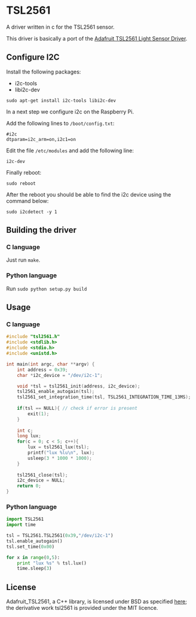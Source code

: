 # TSL2561
A driver written in c for the TSL2561 sensor.

This driver is basically a port of the [Adafruit TSL2561 Light Sensor Driver](https://github.com/adafruit/Adafruit_TSL2561).

## Configure I2C

Install the following packages:
* i2c-tools 
* libi2c-dev

```
sudo apt-get install i2c-tools libi2c-dev
```

In a next step we configure i2c on the Raspberry Pi. 

Add the following lines to `/boot/config.txt`:

```
#i2c
dtparam=i2c_arm=on,i2c1=on
```

Edit the file `/etc/modules` and add the following line:

```
i2c-dev 
```

Finally reboot:

```
sudo reboot
```

After the reboot you should be able to find the i2c device using the command below:

```
sudo i2cdetect -y 1
```

## Building the driver
### C language

Just run `make`.


### Python language

Run `sudo python setup.py build`


## Usage
### C language

```c
#include "tsl2561.h"
#include <stdlib.h>
#include <stdio.h>
#include <unistd.h>

int main(int argc, char **argv) {
	int address = 0x39;
	char *i2c_device = "/dev/i2c-1";

	void *tsl = tsl2561_init(address, i2c_device);
	tsl2561_enable_autogain(tsl);
	tsl2561_set_integration_time(tsl, TSL2561_INTEGRATION_TIME_13MS);
 
	if(tsl == NULL){ // check if error is present
		exit(1);
	} 
	
	int c;
	long lux;
	for(c = 0; c < 5; c++){
		lux = tsl2561_lux(tsl);
		printf("lux %lu\n", lux);
		usleep(3 * 1000 * 1000);
	}
	
	tsl2561_close(tsl);
	i2c_device = NULL;
	return 0;
}

```

### Python language

```python
import TSL2561
import time

tsl = TSL2561.TSL2561(0x39,"/dev/i2c-1")
tsl.enable_autogain()
tsl.set_time(0x00)

for x in range(0,5):
	print "lux %s" % tsl.lux()
	time.sleep(3)

```

## License
Adafruit_TSL2561, a C++ library, is licensed under BSD as specified [here](https://github.com/adafruit/Adafruit_TSL2561); the derivative work tsl2561 is provided under the MIT licence. 
